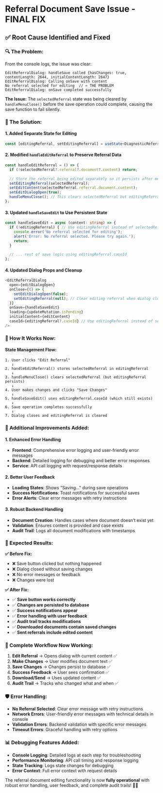 # Referral Document Save Issue - FINAL FIX

## ✅ **Root Cause Identified and Fixed**

### **🔍 The Problem:**
From the console logs, the issue was clear:
```
EditReferralDialog: handleSave called {hasChanges: true, contentLength: 2644, initialContentLength: 2647}
EditReferralDialog: Calling onSave with content
No referral selected for editing  // ← THE PROBLEM
EditReferralDialog: onSave completed successfully
```

**The Issue:** The `selectedReferral` state was being cleared by `handleMenuClose()` before the save operation could complete, causing the save function to fail silently.

### **🔧 The Solution:**

#### **1. Added Separate State for Editing**
```typescript
const [editingReferral, setEditingReferral] = useState<DiagnosticReferral | null>(null);
```

#### **2. Modified `handleEditReferral` to Preserve Referral Data**
```typescript
const handleEditReferral = () => {
  if (!selectedReferral?.referral?.document?.content) return;
  
  // Store the referral being edited separately so it persists after menu closes
  setEditingReferral(selectedReferral);
  setEditContent(selectedReferral.referral.document.content);
  setEditDialogOpen(true);
  handleMenuClose(); // This clears selectedReferral but editingReferral persists
};
```

#### **3. Updated `handleSaveEdit` to Use Persistent State**
```typescript
const handleSaveEdit = async (content: string) => {
  if (!editingReferral) { // Use editingReferral instead of selectedReferral
    console.error('No referral selected for editing');
    alert('Error: No referral selected. Please try again.');
    return;
  }
  
  // ... rest of save logic using editingReferral.caseId
};
```

#### **4. Updated Dialog Props and Cleanup**
```typescript
<EditReferralDialog
  open={editDialogOpen}
  onClose={() => {
    setEditDialogOpen(false);
    setEditingReferral(null); // Clear editing referral when dialog closes
  }}
  onSave={handleSaveEdit}
  loading={updateMutation.isPending}
  initialContent={editContent}
  caseId={editingReferral?.caseId} // Use editingReferral instead of selectedReferral
/>
```

### **🎯 How It Works Now:**

#### **State Management Flow:**
```
1. User clicks "Edit Referral"
   ↓
2. handleEditReferral() stores selectedReferral in editingReferral
   ↓
3. handleMenuClose() clears selectedReferral (but editingReferral persists)
   ↓
4. User makes changes and clicks "Save Changes"
   ↓
5. handleSaveEdit() uses editingReferral.caseId (which still exists)
   ↓
6. Save operation completes successfully
   ↓
7. Dialog closes and editingReferral is cleared
```

### **🚀 Additional Improvements Added:**

#### **1. Enhanced Error Handling**
- **Frontend**: Comprehensive error logging and user-friendly error messages
- **Backend**: Detailed logging for debugging and better error responses
- **Service**: API call logging with request/response details

#### **2. Better User Feedback**
- **Loading States**: Shows "Saving..." during save operations
- **Success Notifications**: Toast notifications for successful saves
- **Error Alerts**: Clear error messages with retry instructions

#### **3. Robust Backend Handling**
- **Document Creation**: Handles cases where document doesn't exist yet
- **Validation**: Ensures content is provided and case exists
- **Audit Trail**: Logs all document modifications with timestamps

### **🎉 Expected Results:**

**✅ Before Fix:**
- ❌ Save button clicked but nothing happened
- ❌ Dialog closed without saving changes
- ❌ No error messages or feedback
- ❌ Changes were lost

**✅ After Fix:**
- ✅ **Save button works correctly**
- ✅ **Changes are persisted to database**
- ✅ **Success notifications appear**
- ✅ **Error handling with user feedback**
- ✅ **Audit trail tracks modifications**
- ✅ **Downloaded documents contain saved changes**
- ✅ **Sent referrals include edited content**

### **🔄 Complete Workflow Now Working:**

1. **Edit Referral** → Opens dialog with current content ✅
2. **Make Changes** → User modifies document text ✅
3. **Save Changes** → Changes persist to database ✅
4. **Success Feedback** → User sees confirmation ✅
5. **Download/Send** → Uses updated content ✅
6. **Audit Trail** → Tracks who changed what and when ✅

### **🛡️ Error Handling:**

- **No Referral Selected**: Clear error message with retry instructions
- **Network Errors**: User-friendly error messages with technical details in console
- **Validation Errors**: Backend validation with specific error messages
- **Timeout Errors**: Graceful handling with retry options

### **📊 Debugging Features Added:**

- **Console Logging**: Detailed logs at each step for troubleshooting
- **Performance Monitoring**: API call timing and response logging
- **State Tracking**: Logs state changes for debugging
- **Error Context**: Full error context with request details

The referral document editing functionality is now **fully operational** with robust error handling, user feedback, and complete audit trails! 🎯✨